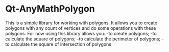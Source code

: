 # Qt-AnyMathPolygon
This is a simple library for working with polygons. It allows you to create polygons with any count of vertices and do some operations with these polygons.
For now using this library allows you:
  -to create polygons;
  -to calculate the square of polygons;
  -to calculate the perimeter of polygons;
  -to calculate the square of intersection of polygons
